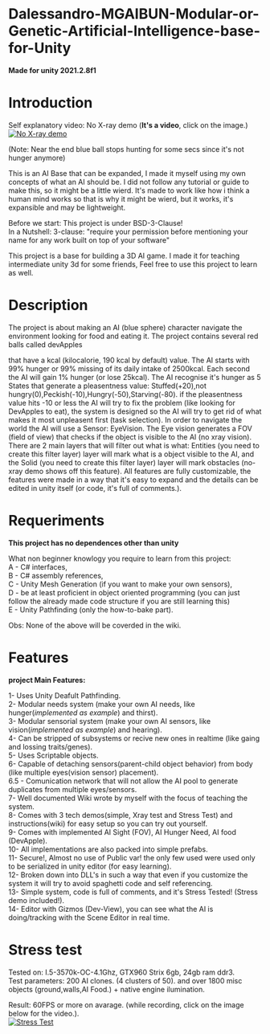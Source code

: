 # Dalessandro-MGAIBUN-Modular-or-Genetic-Artificial-Intelligence-base-for-Unity
**Made for unity 2021.2.8f1**

# **Introduction**

Self explanatory video: No X-ray demo (**It's a video**, click on the image.)  
[![No X-ray demo](https://img.youtube.com/vi/xyOmNbeC46A/0.jpg)](https://www.youtube.com/watch?v=xyOmNbeC46A)

(Note: Near the end blue ball stops hunting for some secs since it's not hunger anymore)

This is an AI Base that can be expanded, I made it myself using my own concepts of what an AI should be. I did not follow any tutorial or guide to make this, so it might be a little wierd. It's made to work like how i think a human mind works so that is why it might be wierd, but it works, it's expansible and may be lightweight.

Before we start: This project is under BSD-3-Clause!  
In a Nutshell: 3-clause: "require your permission before mentioning your name for any work built on top of your software"  

This project is a base for building a 3D AI game. I made it for teaching intermediate unity 3d for some friends, Feel free to use this project to learn as well.

# **Description**

The project is about making an AI (blue sphere) character navigate the environment looking for food and eating it. The project contains several red balls called devApples  

that have a kcal (kilocalorie, 190 kcal by default) value. The AI starts with 99% hunger or 99% missing of its daily intake of 2500kcal. Each second the AI will gain 1%
hunger (or lose 25kcal). The AI recognise it's hunger as 5 States that generate a pleasentness value: Stuffed(+20),not hungry(0),Peckish(-10),Hungry(-50),Starving(-80).
if the pleasentness value hits -10 or less the AI will try to fix the problem (like looking for DevApples to eat), the system is designed so the AI will try to get rid of
what makes it most unpleasent first (task selection). In order to navigate the world the AI will use a Sensor: EyeVision. The Eye vision generates a FOV (field of view) 
that checks if the object is visible to the AI (no xray vision). There are 2 main layers that will filter out what is what: Entities (you need to create this filter layer) 
layer will mark what is a object visible to the AI, and the Solid (you need to create this filter layer) layer will mark obstacles (no-xray demo shows off this feature).
All features are fully customizable, the features were made in a way that it's easy to expand and the details can be edited in unity itself (or code, it's full of comments.).  

# **Requeriments**
**This project has no dependences other than unity**  

What non beginner knowlogy you require to learn from this project:  
A - C# interfaces,  
B - C# assembly references,  
C - Unity Mesh Generation (if you want to make your own sensors),  
D - be at least proficient in object oriented programming (you can just follow the already made code structure if you are still learning this)  
E - Unity Pathfinding (only the how-to-bake part).  

Obs: None of the above will be coverded in the wiki.  

# **Features**

**project Main Features:**  

  1- Uses Unity Deafult Pathfinding.  
  2- Modular needs system (make your own AI needs, like hunger(*implemented as example*) and thirst).  
  3- Modular sensorial system (make your own AI sensors, like vision(*implemented as example*) and hearing).  
  4- Can be stripped of subsystems or recive new ones in realtime (like gaing and lossing traits/genes).  
  5- Uses Scriptable objects.  
  6- Capable of detaching sensors(parent-child object behavior) from body (like multiple eyes(vision sensor) placement).  
  6.5 - Comunication network that will not allow the AI pool to generate duplicates from multiple eyes/sensors.  
  7- Well documented Wiki wrote by myself with the focus of teaching the system.  
  8- Comes with 3 tech demos(simple, Xray test and Stress Test) and instructions(wiki) for easy setup so you can try out yourself.  
  9- Comes with implemented AI Sight (FOV), AI Hunger Need, AI food (DevApple).  
  10- All implementations are also packed into simple prefabs.  
  11- Secure!, Almost no use of Public var! the only few used were used only to be serialized in unity editor (for easy learning).  
  12- Broken down into DLL's in such a way that even if you customize the system it will try to avoid spaghetti code and self referencing.  
  13- Simple system, code is full of comments, and it's Stress Tested! (Stress demo included!).  
  14- Editor with Gizmos (Dev-View), you can see what the AI is doing/tracking with the Scene Editor in real time.  
 
# Stress test

Tested on: I.5-3570k-OC-4.1Ghz, GTX960 Strix 6gb, 24gb ram ddr3.  
Test parameters: 200 AI clones. (4 clusters of 50). and over 1800 misc objects (ground,walls,AI Food.) + native engine ilumination.  

Result: 60FPS or more on avarage. (while recording, click on the image below for the video.).  
[![Stress Test](https://img.youtube.com/vi/sPSbKpWyK2s/0.jpg)](https://www.youtube.com/watch?v=sPSbKpWyK2s)

